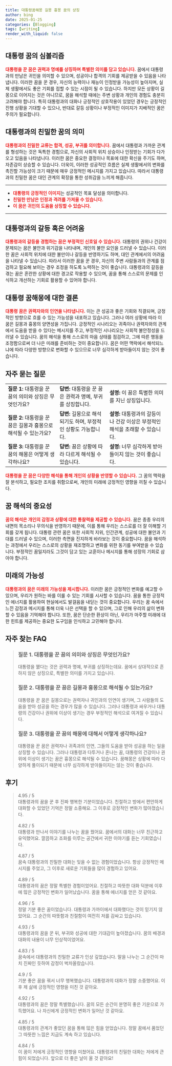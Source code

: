 ```yaml
---
title: 대통령꿈해몽 길몽 흉몽 꿈의 상징
author: bing
date: 2025-01-25
categories: [Blogging]
tags: [writing]
render_with_liquid: false
---
```



<h2 id='대통령 꿈의 심볼리즘'>대통령 꿈의 심볼리즘</h2>

<p><b><span style="color: #ee2323;">대통령을 꾼 꿈은 권력과 명예를 상징하며 특별한 의미를 담고 있습니다.</span></b> 꿈에서 대통령과의 만남은 귀인을 의미할 수 있으며, 성공이나 합격의 기회를 제공받을 수 있음을 나타냅니다. 이러한 꿈을 꾼 경우, 자신의 능력이나 재능이 인정받을 가능성이 높아지며, 실제 생활에서도 좋은 기회를 접할 수 있는 시점이 될 수 있습니다. 하지만 모든 상황이 길몽으로 이어지는 것은 아니므로, 꿈을 해석할 때에는 주변 상황과 개인의 경험도 충분히 고려해야 합니다. 특히 대통령과의 대화나 긍정적인 상호작용이 있었던 경우는 긍정적인 진행 상황을 기대할 수 있으나, 반대로 갈등 상황이나 부정적인 이미지가 지배적인 꿈은 주의가 필요합니다.</p>

<h2 id='대통령과의 친밀한 꿈의 의미'>대통령과의 친밀한 꿈의 의미</h2>

<p><b><span style="color: #ee2323;">대통령과의 친밀한 교류는 합격, 성공, 부귀를 의미합니다.</span></b> 꿈에서 대통령과 가까운 관계를 형성하는 것은 독특한 경험으로, 자신의 사회적 위치 상승이나 인정받는 기회가 다가오고 있음을 나타냅니다. 이러한 꿈은 중요한 결정이나 목표에 대한 확신을 주기도 하며, 자존감이 상승할 수 있습니다. 더욱이, 이러한 성공적인 흐름은 실제 생활에서의 변화를 촉진할 가능성이 크기 때문에 매우 긍정적인 메시지를 가지고 있습니다. 따라서 대통령과의 친밀한 꿈은 대인 관계의 확장을 통한 성취감을 느끼게 해줍니다.</p>

<hr />

<ul>
    <li><b><span style="color: #ee2323;">대통령의 긍정적인 이미지</span></b>는 성공적인 목표 달성을 의미합니다.</li>
    <li><b><span style="color: #ee2323;">친밀한 만남은 인정과 격려를 가져올 수 있습니다.</span></b></li>
    <li><b><span style="color: #ee2323;">이 꿈은 귀인의 도움을 상징할 수 있습니다.</span></b></li>
</ul>

<hr />

<h2 id='대통령과의 갈등 혹은 어려움'>대통령과의 갈등 혹은 어려움</h2>

<p><b><span style="color: #ee2323;">대통령과의 갈등을 경험하는 꿈은 부정적인 신호일 수 있습니다.</span></b> 대통령의 권위나 건강이 문제되는 꿈은 불안과 위기감을 나타내며, 개인의 불안 요인을 드러낼 수 있습니다. 이러한 꿈은 사회적 위치에 대한 불만이나 갈등을 반영하기도 하며, 대인 관계에서의 어려움을 나타낼 수 있습니다. 따라서 이러한 꿈을 꾼 경우, 자신의 주변 사람들과의 관계를 점검하고 필요해 보이는 경우 조정을 하도록 노력하는 것이 좋습니다. 대통령과의 갈등을 겪는 꿈은 혼란한 상황에 대한 경고로 작용할 수 있으며, 꿈을 통해 스스로의 문제를 인식하고 개선하는 기회로 활용할 수 있어야 합니다.</p>

<h2 id='대통령 꿈해몽에 대한 결론'>대통령 꿈해몽에 대한 결론</h2>

<p><b><span style="color: #ee2323;">대통령 꿈은 권력자와의 인연을 나타냅니다.</span></b> 이는 큰 성공과 좋은 기회와 직결되며, 긍정적인 방향으로 흐를 수 있는 가능성을 내포하고 있습니다. 그러나 여러 상황에 따라 이 꿈은 길몽과 흉몽의 양면성을 가집니다. 긍정적인 시나리오는 귀족이나 권력자와의 관계에서 도움을 받을 수 있다는 메시지를 주고, 부정적인 시나리오는 사회적 불안정성을 드러낼 수 있습니다. 꿈의 해석을 통해 스스로의 마음 상태를 점검하고, 그에 따른 행동을 조정함으로써 더 나은 미래를 준비하는 것이 중요합니다. 꿈은 어떤 맥락에서 해석되느냐에 따라 다양한 방향으로 변화할 수 있으므로 너무 심각하게 받아들이지 않는 것이 좋습니다.</p>

<h2 id='자주 묻는 질문'>자주 묻는 질문</h2>

<table>
    <tr>
        <td><b>질문 1:</b> 대통령을 꾼 꿈의 의미와 상징은 무엇인가요?</td>
        <td><b>답변:</b> 대통령을 꾼 꿈은 권력과 명예, 부귀를 상징합니다.</td>
        <td><b>설명:</b> 이 꿈은 특별한 의미를 지닌 상징입니다.</td>
    </tr>
    <tr>
        <td><b>질문 2:</b> 대통령을 꾼 꿈은 길몽과 흉몽으로 해석될 수 있는가요?</td>
        <td><b>답변:</b> 길몽으로 해석되기도 하며, 부정적인 상황도 가능합니다.</td>
        <td><b>설명:</b> 대통령과의 갈등이나 건강 이상은 부정적인 해석을 초래할 수 있습니다.</td>
    </tr>
    <tr>
        <td><b>질문 3:</b> 대통령을 꾼 꿈의 해몽은 어떻게 생각하나요?</td>
        <td><b>답변:</b> 꿈은 상황에 따라 다르게 해석될 수 있습니다.</td>
        <td><b>설명:</b> 너무 심각하게 받아들이지 않는 것이 좋습니다.</td>
    </tr>
</table>

<p><b><span style="color: #ee2323;">대통령을 꾼 꿈은 다양한 해석을 통해 개인의 상황을 반영할 수 있습니다.</span></b> 그 꿈의 맥락을 잘 분석하고, 필요한 조치를 취함으로써, 개인의 미래에 긍정적인 영향을 끼칠 수 있습니다.</p>

<h2 id='꿈 해석의 중요성'>꿈 해석의 중요성</h2>

<p><b><span style="color: #ee2323;">꿈의 해석은 개인의 감정과 상황에 대한 통찰력을 제공할 수 있습니다.</span></b> 꿈은 종종 우리의 내면의 목소리나 무의식을 반영하기 때문에, 이를 통해 우리는 스스로를 더 잘 이해할 기회를 갖게 됩니다. 대통령 관련 꿈은 또한 사회적 지위, 인간관계, 성공에 대한 불안과 기대를 드러낼 수 있으며, 이러한 측면을 진지하게 바라보는 것이 중요합니다. 꿈을 해석하는 과정에서 우리는 스스로의 상황을 재조명하고 변화를 위한 동기를 부여받을 수 있습니다. 부정적인 꿈일지라도 그것이 담고 있는 교훈이나 메시지를 통해 성장의 기회로 삼아야 합니다.</p>

<h2 id='미래의 가능성'>미래의 가능성</h2>

<p><b><span style="color: #ee2323;">대통령과의 꿈은 미래의 가능성을 제시합니다.</span></b> 이러한 꿈은 긍정적인 변화를 예고할 수 있으며, 우리가 원하는 바를 이룰 수 있는 기회를 시사할 수 있습니다. 꿈을 통한 긍정적인 에너지를 활용하여 현실에서도 발걸음을 내딛는 것이 중요합니다. 우리는 꿈 속에서 느낀 감정과 메시지를 통해 더욱 나은 선택을 할 수 있으며, 그로 인해 우리의 삶이 변화할 수 있음을 기억해야 합니다. 또한, 꿈은 단순한 환상이 아닌, 우리가 마주할 미래에 대한 힌트를 제공하는 중요한 도구임을 인식하고 고민해야 합니다.</p>


<h2 id='자주_찾는_FAQ'>자주 찾는 FAQ</h2>
<div itemscope="" itemtype="https://schema.org/FAQPage"> 
<blockquote> 
<div itemscope="" itemprop="mainEntity" itemtype="https://schema.org/Question"> 
<h3 itemprop="name">질문 1. 대통령을 꾼 꿈의 의미와 상징은 무엇인가요? </h3> 
<div itemscope="" itemprop="acceptedAnswer" itemtype="https://schema.org/Answer"> 
<span itemprop="text"> 
<p>대통령을 꿼다는 것은 권력과 명예, 부귀를 상징하는데요. 꿈에서 상대적으로 흔하지 않은 상징으로, 특별한 의미를 가지고 있습니다.</p> 
</span> 
</div> 
</div> 
<div itemscope="" itemprop="mainEntity" itemtype="https://schema.org/Question"> 
<h3 itemprop="name">질문 2. 대통령을 꾼 꿈은 길몽과 흉몽으로 해석될 수 있는가요? </h3> 
<div itemscope="" itemprop="acceptedAnswer" itemtype="https://schema.org/Answer"> 
<span itemprop="text"> 
<p>대통령을 꾼 꿈은 길몽으로는 권력자나 귀인과의 인연이 생기며, 그 사람들의 도움을 받아 성공을 하는 경우가 많을 수 있습니다. 그러나 대통령과 싸우거나 대통령의 건강이나 권위에 이상이 생기는 경우 부정적인 해석으로 여겨질 수 있습니다.</p> 
</span> 
</div> 
</div> 
<div itemscope="" itemprop="mainEntity" itemtype="https://schema.org/Question"> 
<h3 itemprop="name">질문 3. 대통령을 꾼 꿈의 해몽에 대해서 어떻게 생각하나요?</h3> 
<div itemscope="" itemprop="acceptedAnswer" itemtype="https://schema.org/Answer"> 
<span itemprop="text"> 
<p>대통령을 꾼 꿈은 권력자나 귀족과의 인연, 그들의 도움을 받아 성공을 하는 일을 상징할 수 있습니다. 그러나 대통령과 다투거나 혼나는 꿈, 대통령의 건강이나 권위에 이상이 생기는 꿈은 흉몽으로 해석될 수 있습니다. 꿈해몽은 상황에 따라 다양하게 풀이되기 때문에 너무 심각하게 받아들이지는 않는 것이 좋습니다.</p> 
</span> 
</div> 
</div> 
</blockquote> 
</div>
<h2 id='후기'>후기</h2>
<div itemscope itemtype="https://schema.org/Product">
  <blockquote>
  <div itemprop="review" itemscope itemtype="https://schema.org/Review">
      <div itemprop="reviewRating" itemscope itemtype="https://schema.org/Rating"> <span itemprop="ratingValue">4.95</span> / <span itemprop="bestRating">5</span> </div>
      <span itemprop="reviewBody">대통령과의 꿈을 꾼 후 진짜 행복한 기분이었습니다. 친절하고 방에서 편안하게 대화할 수 있었던 기억은 정말 소중해요. 그 이후로 긍정적인 변화가 많아졌습니다.</span>
  </div>
  <br>
  <div itemprop="review" itemscope itemtype="https://schema.org/Review">
      <div itemprop="reviewRating" itemscope itemtype="https://schema.org/Rating"> <span itemprop="ratingValue">4.82</span> / <span itemprop="bestRating">5</span> </div>
      <span itemprop="reviewBody">대통령과 만나서 이야기를 나누는 꿈을 꿨어요. 꿈에서의 대화는 너무 친근하고 유익했어요. 깔끔하고 조화를 이루는 공간에서 귀한 이야기를 듣는 기회였습니다.</span>
  </div>
  <br>
  <div itemprop="review" itemscope itemtype="https://schema.org/Review">
      <div itemprop="reviewRating" itemscope itemtype="https://schema.org/Rating"> <span itemprop="ratingValue">4.87</span> / <span itemprop="bestRating">5</span> </div>
      <span itemprop="reviewBody">꿈속 대통령과의 친밀한 대화는 잊을 수 없는 경험이었습니다. 항상 긍정적인 메시지를 주었고, 그 이후로 새로운 기회들을 많이 경험하고 있어요.</span>
  </div>
  <br>
  <div itemprop="review" itemscope itemtype="https://schema.org/Review">
      <div itemprop="reviewRating" itemscope itemtype="https://schema.org/Rating"> <span itemprop="ratingValue">4.89</span> / <span itemprop="bestRating">5</span> </div>
      <span itemprop="reviewBody">대통령과의 꿈은 정말 특별한 경험이었어요. 친절하고 따뜻한 대화 덕분에 이후에 많은 긍정적인 변화가 일어났습니다. 꿈을 통해 에너지를 얻은 것 같아요.</span>
  </div>
  <br>
  <div itemprop="review" itemscope itemtype="https://schema.org/Review">
      <div itemprop="reviewRating" itemscope itemtype="https://schema.org/Rating"> <span itemprop="ratingValue">4.96</span> / <span itemprop="bestRating">5</span> </div>
      <span itemprop="reviewBody">정말 기분 좋은 꿈이었습니다. 대통령과 가까이에서 대화했다는 것이 믿기지 않았어요. 그 순간의 따뜻함과 친절함이 여전히 저를 감싸고 있습니다.</span>
  </div>
  <br>
  <div itemprop="review" itemscope itemtype="https://schema.org/Review">
      <div itemprop="reviewRating" itemscope itemtype="https://schema.org/Rating"> <span itemprop="ratingValue">4.93</span> / <span itemprop="bestRating">5</span> </div>
      <span itemprop="reviewBody">대통령과의 꿈을 꾼 뒤, 부귀와 성공에 대한 기대감이 높아졌습니다. 꿈의 배경과 대화의 내용이 너무 인상적이었어요.</span>
  </div>
  <br>
  <div itemprop="review" itemscope itemtype="https://schema.org/Review">
      <div itemprop="reviewRating" itemscope itemtype="https://schema.org/Rating"> <span itemprop="ratingValue">4.83</span> / <span itemprop="bestRating">5</span> </div>
      <span itemprop="reviewBody">꿈속에서 대통령과의 친밀한 교류가 인상 깊었습니다. 말을 나누는 그 순간이 마치 진짜인 듯하여 감정이 벅차올랐습니다.</span>
  </div>
  <br>
  <div itemprop="review" itemscope itemtype="https://schema.org/Review">
      <div itemprop="reviewRating" itemscope itemtype="https://schema.org/Rating"> <span itemprop="ratingValue">4.9</span> / <span itemprop="bestRating">5</span> </div>
      <span itemprop="reviewBody">기분 좋은 꿈을 꿔서 너무 행복했습니다. 대통령과의 대화가 정말 소중했어요. 이후 제 삶에 긍정적인 영향을 미친 것 같아요.</span>
  </div>
  <br>
  <div itemprop="review" itemscope itemtype="https://schema.org/Review">
      <div itemprop="reviewRating" itemscope itemtype="https://schema.org/Rating"> <span itemprop="ratingValue">4.92</span> / <span itemprop="bestRating">5</span> </div>
      <span itemprop="reviewBody">대통령과의 꿈은 정말 특별했습니다. 꿈의 모든 순간이 분명히 좋은 기운으로 가득했어요. 나 자신에게 긍정적인 변화가 일어난 것 같아요.</span>
  </div>
  <br>
  <div itemprop="review" itemscope itemtype="https://schema.org/Review">
      <div itemprop="reviewRating" itemscope itemtype="https://schema.org/Rating"> <span itemprop="ratingValue">4.85</span> / <span itemprop="bestRating">5</span> </div>
      <span itemprop="reviewBody">대통령과의 관계가 좋았던 꿈을 통해 많은 힘을 얻었습니다. 정말 꿈에서 품었던 그 따뜻한 느낌은 지금도 계속 하고 있습니다.</span>
  </div>
  <br>
  <div itemprop="review" itemscope itemtype="https://schema.org/Review">
      <div itemprop="reviewRating" itemscope itemtype="https://schema.org/Rating"> <span itemprop="ratingValue">4.84</span> / <span itemprop="bestRating">5</span> </div>
      <span itemprop="reviewBody">이 꿈이 저에게 긍정적인 영향을 미쳤어요. 대통령과의 친밀한 대화는 저에게 큰 힘이 되었습니다. 앞으로 더 좋은 날이 올 것 같아요!</span>
  </div>
  </blockquote>
</div>
